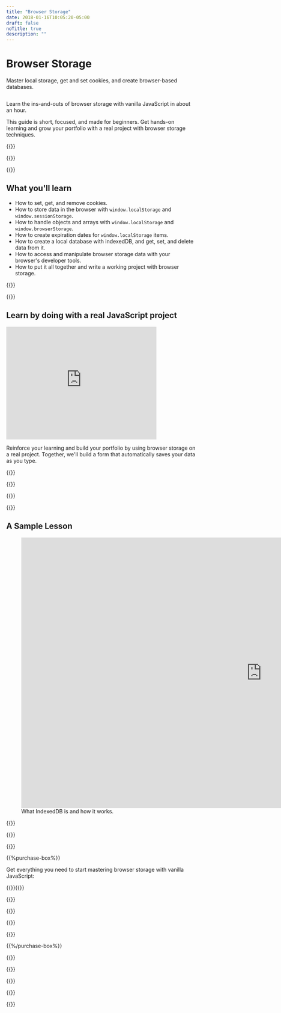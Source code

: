 ```yaml
---
title: "Browser Storage"
date: 2018-01-16T10:05:20-05:00
draft: false
noTitle: true
description: ""
---
```


<h1 class="no-padding-top no-margin-bottom h5 text-sans">Browser Storage</h1>
<p><span class="text-xlarge text-serif">Master local storage, get and set cookies, and create browser-based databases.</span></p>

<img class="img-center img-hero" alt="" src="/img/guides/browser-storage.png">

<span class="text-large">Learn the ins-and-outs of browser storage with vanilla JavaScript in about an hour.</span>

This guide is short, focused, and made for beginners. Get hands-on learning and grow your portfolio with a real project with browser storage techniques.

{{<cta for="guide">}}

<div class="padding-bottom-small">{{<pricing-link>}}</div>

{{<used-by>}}

## What you'll learn

- How to set, get, and remove cookies.
- How to store data in the browser with `window.localStorage` and `window.sessionStorage`.
- How to handle objects and arrays with `window.localStorage` and `window.browserStorage`.
- How to create expiration dates for `window.localStorage` items.
- How to create a local database with indexedDB, and get, set, and delete data from it.
- How to access and manipulate browser storage data with your browser's developer&nbsp;tools.
- How to put it all together and write a working project with browser storage.

{{<formats>}}

{{<testimonial-group group="learn">}}

## Learn by doing with a real JavaScript project

<iframe src="https://player.vimeo.com/video/537337239?badge=0&amp;autopause=0&amp;player_id=0&amp;app_id=58479" width="400" height="300" frameborder="0" allow="autoplay; fullscreen; picture-in-picture" allowfullscreen></iframe>

Reinforce your learning and build your portfolio by using browser storage on a real project. Together, we'll build a form that automatically saves your data as you type.

{{<bonuses>}}

{{<pricing-link>}}

{{<testimonial-group group="slack">}}

{{<skills>}}

## A Sample Lesson

<figure>
	<iframe class="no-margin-bottom" src="https://player.vimeo.com/video/529144692?badge=0&amp;autopause=0&amp;player_id=0&amp;app_id=58479" width="1280" height="720" frameborder="0" allow="autoplay; fullscreen; picture-in-picture" allowfullscreen></iframe>
	<figcaption>What IndexedDB is and how it works.</figcaption>
</figure>

{{<sample>}}

{{<money-back>}}

{{<cta for="bio">}}

{{%purchase-box%}}

Get everything you need to start mastering browser storage with vanilla JavaScript:

{{<purchase-summary>}}{{</purchase-summary>}}

{{<cta for="guide-buy">}}

{{<purchase-link product="browserStorage">}}

{{<purchase-upsell upsell="fundamentals">}}

{{<sales-numbers>}}

{{%/purchase-box%}}

{{<testimonial-group group="purchase">}}

{{<faq>}}

{{<pricing-link>}}

{{<testimonial-group group="faq">}}

{{<not-ready-yet>}}